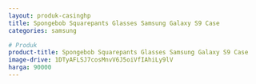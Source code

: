 ```yaml
---
layout: produk-casinghp
title: Spongebob Squarepants Glasses Samsung Galaxy S9 Case
categories: samsung

# Produk
product-title: Spongebob Squarepants Glasses Samsung Galaxy S9 Case
image-drive: 1DTyAFLSJ7cosMnvV6J5oiVfIAhiLy9lV
harga: 90000
---
```

